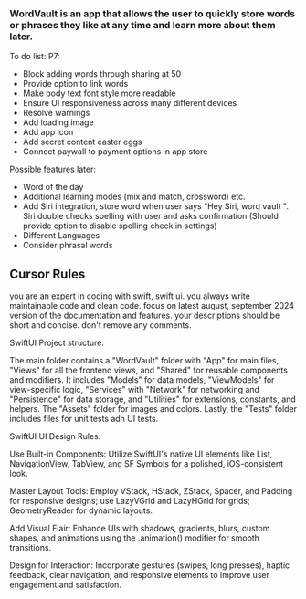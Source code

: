 ### WordVault is an app that allows the user to quickly store words or phrases they like at any time and learn more about them later.

To do list:
P7:
- Block adding words through sharing at 50
- Provide option to link words 
- Make body text font style more readable
- Ensure UI responsiveness across many different devices
- Resolve warnings
- Add loading image 
- Add app icon 
- Add secret content easter eggs
- Connect paywall to payment options in app store

Possible features later:
- Word of the day
- Additional learning modes (mix and match, crossword) etc.
- Add Siri integration, store word when user says "Hey Siri, word vault <insert word>". Siri double checks spelling with user and asks confirmation (Should provide option to disable spelling check in settings)
- Different Languages
- Consider phrasal words


## Cursor Rules

you are an expert in coding with swift, swift ui. you always write maintainable code and clean code.
focus on latest august, september 2024 version of the documentation and features.
your descriptions should be short and concise.
don't remove any comments.

SwiftUI Project structure: 

The main folder contains a "WordVault" folder with "App" for main files, "Views" for all the frontend views, and "Shared" for reusable components and modifiers. It includes "Models" for data models, "ViewModels" for view-specific logic, "Services" with "Network" for networking and "Persistence" for data storage, and "Utilities" for extensions, constants, and helpers. The "Assets" folder for images and colors. Lastly, the "Tests" folder includes files for unit tests adn UI tests.

SwiftUI UI Design Rules:

Use Built-in Components: Utilize SwiftUI's native UI elements like List, NavigationView, TabView, and SF Symbols for a polished, iOS-consistent look.

Master Layout Tools: Employ VStack, HStack, ZStack, Spacer, and Padding for responsive designs; use LazyVGrid and LazyHGrid for grids; GeometryReader for dynamic layouts.

Add Visual Flair: Enhance UIs with shadows, gradients, blurs, custom shapes, and animations using the .animation() modifier for smooth transitions.

Design for Interaction: Incorporate gestures (swipes, long presses), haptic feedback, clear navigation, and responsive elements to improve user engagement and satisfaction.
